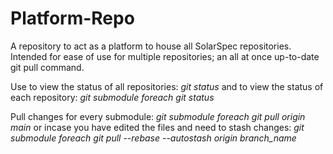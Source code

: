 # Platform-Repo
A repository to act as a platform to house all SolarSpec repositories. Intended for ease of use for multiple repositories; an all at once up-to-date git pull command.

Use to view the status of all repositories:
*git status*
and to view the status of each repository:
*git submodule foreach git status*


Pull changes for every submodule:
*git submodule foreach git pull origin main*
or incase you have edited the files and need to stash changes:
*git submodule foreach git pull --rebase --autostash origin branch_name*
